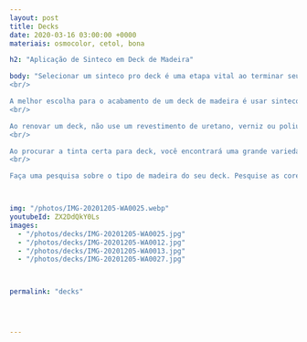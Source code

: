 ```yaml
---
layout: post
title: Decks
date: 2020-03-16 03:00:00 +0000
materiais: osmocolor, cetol, bona

h2: "Aplicação de Sinteco em Deck de Madeira"

body: "Selecionar um sinteco pro deck é uma etapa vital ao terminar seu deck ou quando seu deck precisar ser repintado. Os decks de madeira estão expostos a condições climáticas severas e precisam ser protegidos com o tipo correto de sinteco.
<br/>

A melhor escolha para o acabamento de um deck de madeira é usar sinteco  para exteriores. Uma camada penetrante semitransparente fornecerá proteção adequada contra a água e o sol. Este tipo de sinteco para deck realça a beleza natural da madeira aumentando sua aparência.
<br/>

Ao renovar um deck, não use um revestimento de uretano, verniz ou poliuretano que se firma sobre a madeira, criando um acabamento “brilhante”. Esses tipos de acabamentos são usados principalmente para aplicações internas e quebram facilmente quando expostos às intempéries. A chuva e os fortes raios ultravioleta farão com que o poliuretano falhe rapidamente, o que sujeitará a madeira ao desgaste. O poliuretano formará bolhas e descascará na madeira externa. Isso criará um pesadelo para consertar onde o lixamento pesado estará envolvido na remoção. Se você deseja uma aparência límpida ou natural para o seu deck, considere um sinteco claro de deck de penetração profunda (sem película) ou, melhor ainda, uma tinta para deck semitransparente em um tom natural.
<br/>

Ao procurar a tinta certa para deck, você encontrará uma grande variedade de cores. Encontrar uma cor como Natural, Cedro ou Redwood em uma mancha semitransparente não esconderá o grão da madeira como uma mancha sólida ou tinta faria. Isso pode dar ao seu deck a aparência natural que você deseja, ao mesmo tempo em que dá à madeira umidade e proteção contra raios ultravioleta.
<br/>

Faça uma pesquisa sobre o tipo de madeira do seu deck. Pesquise as cores que darão os resultados finais que você deseja. Não aplique poliuretano em um deck ou pode prejudicar a beleza e longevidade do deck. Os elementos externos são muito duros para o poliuretano, tornando-o uma escolha ruim para uso externo no deck. Mantenha seu deck cuidado com a escolha adequada de sinteco para deck e ele estará lá para você aproveitar por muitos anos."



img: "/photos/IMG-20201205-WA0025.webp"
youtubeId: ZX2DdQkY0Ls
images:
  - "/photos/decks/IMG-20201205-WA0025.jpg"
  - "/photos/decks/IMG-20201205-WA0012.jpg"
  - "/photos/decks/IMG-20201205-WA0013.jpg"
  - "/photos/decks/IMG-20201205-WA0027.jpg"



permalink: "decks"




---
```




